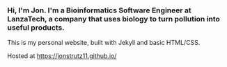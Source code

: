 ### Hi, I'm Jon. I'm a Bioinformatics Software Engineer at LanzaTech, a company that uses biology to turn pollution into useful products.

This is my personal website, built with Jekyll and basic HTML/CSS.

Hosted at https://jonstrutz11.github.io/
